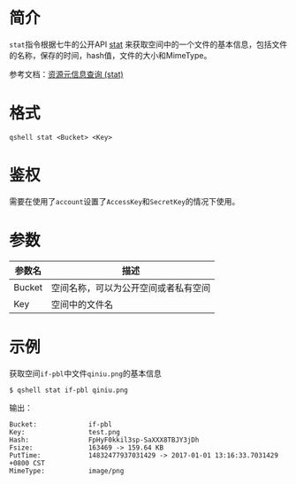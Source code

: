 # 简介

`stat`指令根据七牛的公开API [stat](http://developer.qiniu.com/code/v6/api/kodo-api/rs/stat.html) 来获取空间中的一个文件的基本信息，包括文件的名称，保存的时间，hash值，文件的大小和MimeType。

参考文档：[资源元信息查询 (stat)](http://developer.qiniu.com/code/v6/api/kodo-api/rs/stat.html)

# 格式

```
qshell stat <Bucket> <Key>
```

# 鉴权

需要在使用了`account`设置了`AccessKey`和`SecretKey`的情况下使用。

# 参数

|参数名|描述|
|-----|-----|
|Bucket|空间名称，可以为公开空间或者私有空间|
|Key|空间中的文件名|


# 示例

获取空间`if-pbl`中文件`qiniu.png`的基本信息

```
$ qshell stat if-pbl qiniu.png
```

输出：

```
Bucket:             if-pbl
Key:                test.png
Hash:               FpHyF0kkil3sp-SaXXX8TBJY3jDh
Fsize:              163469 -> 159.64 KB
PutTime:            14832477937031429 -> 2017-01-01 13:16:33.7031429 +0800 CST
MimeType:           image/png
```